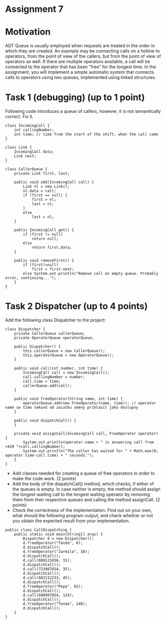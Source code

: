 # Assignment 7
# Motivation
ADT Queue is usually employed when requests are treated in the order in which they are created. An example may be connecting calls on a hotline to operators, from the point of view of the callers, but from the point of view of operators as well. If there are multiple operators available, a call will be connected to the operator that has been "free" for the longest time.  In the assignment, you will implement a simple automatic system that connects calls to operators using two queues, implemented using linked structures.

# Task 1 (debugging) (up to 1 point)
Following code introduces a queue of callers, however, it is not semantically correct. Fix it.

```
class IncomingCall {
	int callingNumber;
	int time; // time from the start of the shift, when the call came
}

class Link {
	IncomingCall data;
	Link next;
}

class CallerQueue {
	private Link first, last;
	
	public void add(IncomingCall call) {
		Link nl = new Link();
		nl.data = call;
		if (first == null) {
			first = nl;
			last = nl;
		}
		else
			last = nl;
	}
	
	public IncomingCall get() {
		if (first != null)
			return null;
		else
			return first.data;
	}
	
	public void removeFirst() {
		if (first!=null)
			first = first.next;
		else System.out.println("Remove call on empty queue. Probably error, continuing...");
	}	
}
```

# Task 2 Dispatcher (up to 4 points)
Add the following class Dispatcher to the project:
```
class Dispatcher {
	private CallerQueue callerQueue;
	private OperatorQueue operatorQueue;
	
	public Dispatcher() {
		this.callerQueue = new CallerQueue();
		this.operatorQueue = new OperatorQueue();
	}
	
	public void call(int number, int time) {
		IncomingCall call = new IncomingCall();
		call.callingNumber = number;
		call.time = time;
		callerQueue.add(call);
	}
	
	public void freeOperator(String name, int time) {
		operatorQueue.add(new FreeOperator(name, time)); // operator name se time sekund od zacatku smeny prihlasil jako dostupny
	}
	
	public void dispatchCall() {
	}
	
	private void assignCall(IncomingCall call, FreeOperator operator) {
		System.out.println(operator.name + " is answering call from +420 "+call.callingNumber);
		System.out.println("The caller has waited for " + Math.max(0, operator.time-call.time) + " seconds.");
	}
}
```
* Add classes needed for creating a queue of free operators in order to make the code work. (2 points)
* Add the body of the dispatchCall() method, which checks, if either of the queues is empty. In case neither is empty, the method should assign the longest waiting call to the longest waiting operator by removing them from their respective queues and calling the method assignCall. (2 points)
* Check the correctness of the implementation. Find out on your own, what should the following program output, and check whether or not you obtain the expected result from your implementation.

```
public class CallDispatching {
	public static void main(String[] args) {
		Dispatcher d = new Dispatcher();
		d.freeOperator("Tonda", 0);
		d.dispatchCall();
		d.freeOperator("Jarmila", 10);
		d.dispatchCall();
		d.call(608123456, 15);
		d.dispatchCall();
		d.call(723987654, 35);
		d.dispatchCall();
		d.call(602112233, 45);
		d.dispatchCall();
		d.freeOperator("Pepa", 62);
		d.dispatchCall();
		d.call(608987654, 124);
		d.dispatchCall();
		d.freeOperator("Tonda", 240);
		d.dispatchCall();
	}
}
```
